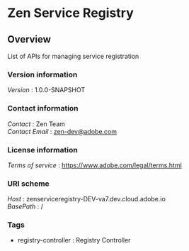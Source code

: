 # Zen Service Registry


<a name="overview"></a>
## Overview
List of APIs for managing service registration


### Version information
*Version* : 1.0.0-SNAPSHOT


### Contact information
*Contact* : Zen Team  
*Contact Email* : zen-dev@adobe.com


### License information
*Terms of service* : https://www.adobe.com/legal/terms.html


### URI scheme
*Host* : zenserviceregistry-DEV-va7.dev.cloud.adobe.io  
*BasePath* : /


### Tags

* registry-controller : Registry Controller



